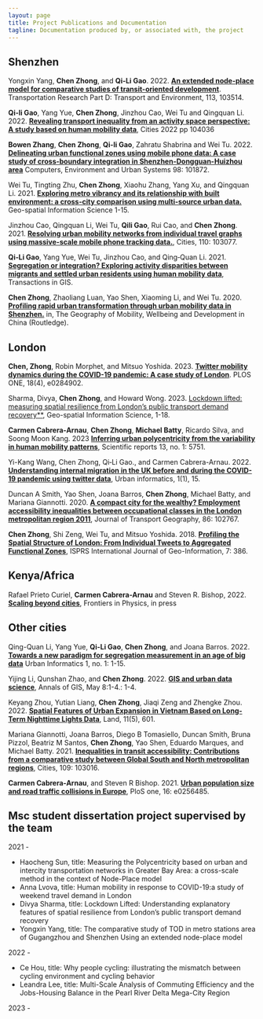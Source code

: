```yaml
---
layout: page
title: Project Publications and Documentation
tagline: Documentation produced by, or associated with, the project
---
```



## Shenzhen

Yongxin Yang, **Chen Zhong**, and **Qi‐Li Gao**. 2022. [**An extended node-place model for comparative studies of transit-oriented development**](https://www.sciencedirect.com/science/article/pii/S1361920922003406). Transportation Research Part D: Transport and Environment, 113, 103514.

**Qi-li Gao**, Yang Yue, **Chen Zhong**, Jinzhou Cao, Wei Tu and Qingquan Li. 2022. [**Revealing transport inequality from an activity space perspective: A study based on human mobility data**](https://www.sciencedirect.com/science/article/pii/S0264275122004759), Cities 2022 pp 104036

**Bowen Zhang**, **Chen Zhong**, **Qi-li Gao**, Zahratu Shabrina and Wei Tu. 2022. [**Delineating urban functional zones using mobile phone data: A case study of cross-boundary integration in Shenzhen-Dongguan-Huizhou area**](https://www.sciencedirect.com/science/article/pii/S0198971522001168?via%3Dihub) Computers, Environment and Urban Systems 98: 101872.

Wei Tu, Tingting Zhu, **Chen Zhong**, Xiaohu Zhang, Yang Xu, and Qingquan Li. 2021. [**Exploring metro vibrancy and its relationship with built environment: a cross-city comparison using multi-source urban data.**](https://www.tandfonline.com/doi/pdf/10.1080/10095020.2021.1996212) Geo-spatial Information Science 1-15.

Jinzhou Cao, Qingquan Li, Wei Tu, **Qili Gao**, Rui Cao, and **Chen Zhong**. 2021. [**Resolving urban mobility networks from individual travel graphs using massive-scale mobile phone tracking data.**](https://doi.org/https://doi.org/10.1016/j.cities.2020.103077.), Cities, 110: 103077.

**Qi‐Li Gao**, Yang Yue, Wei Tu, Jinzhou Cao, and Qing‐Quan Li. 2021. [**Segregation or integration? Exploring activity disparities between migrants and settled urban residents using human mobility data**](https://onlinelibrary.wiley.com/doi/pdf/10.1111/tgis.12760?casa_token=gyMbIgEPEkMAAAAA:k5Wgy1iAsJvcrVGlnH0kMJELSCyosI1UlczIYUWR_TZXm_SZARVi1GdRU1uI2BxDqxj449iGA1HIgvw), Transactions in GIS.

**Chen Zhong**, Zhaoliang Luan, Yao Shen, Xiaoming Li, and Wei Tu. 2020. [**Profiling rapid urban transformation through urban mobility data in Shenzhen.**](https://www.taylorfrancis.com/chapters/edit/10.4324/9781315112954-7/profiling-rapid-urban-transformation-urban-mobility-data-shenzhen-chen-zhong-zhaoliang-luan-yao-shen-xiaoming-li-wei-tu) in, The Geography of Mobility, Wellbeing and Development in China (Routledge).

## London

**Chen, Zhong**, Robin Morphet, and Mitsuo Yoshida. 2023. [**Twitter mobility dynamics during the COVID-19 pandemic: A case study of London**](https://journals.plos.org/plosone/article?id=10.1371/journal.pone.0284902). PLOS ONE, 18(4), e0284902.

Sharma, Divya, **Chen Zhong**, and Howard Wong. 2023. [Lockdown lifted: measuring spatial resilience from London’s public transport demand recovery**](https://www.tandfonline.com/doi/pdf/10.1080/10095020.2022.2156300), Geo-spatial Information Science, 1-18.

**Carmen Cabrera-Arnau**, **Chen Zhong**, **Michael Batty**, Ricardo Silva, and Soong Moon Kang. 2023 [**Inferring urban polycentricity from the variability in human mobility patterns**](https://www.nature.com/articles/s41598-023-33003-7), Scientific reports 13, no. 1: 5751.

Yi-Kang Wang, Chen Zhong, Qi‐Li Gao., and Carmen Cabrera-Arnau. 2022. [**Understanding internal migration in the UK before and during the COVID-19 pandemic using twitter data**](https://link.springer.com/article/10.1007/s44212-022-00018-w), Urban informatics, 1(1), 15.

Duncan A Smith, Yao Shen, Joana Barros, **Chen Zhong**, Michael Batty, and Mariana Giannotti. 2020. [**A compact city for the wealthy? Employment accessibility inequalities between occupational classes in the London metropolitan region 2011**](https://doi.org/10.1016/j.jtrangeo.2020.102767), Journal of Transport Geography, 86: 102767.

**Chen Zhong**, Shi Zeng, Wei Tu, and Mitsuo Yoshida. 2018. [**Profiling the Spatial Structure of London: From Individual Tweets to Aggregated Functional Zones**](http://www.mdpi.com/2220-9964/7/10/386.), ISPRS International Journal of Geo-Information, 7: 386.


## Kenya/Africa 

Rafael Prieto Curiel,  **Carmen Cabrera-Arnau** and Steven R. Bishop, 2022. [**Scaling beyond cities**](https://www.frontiersin.org/articles/10.3389/fphy.2022.858307/full), Frontiers in Physics, in press

## Other cities

Qing-Quan Li, Yang Yue, **Qi-Li Gao**, **Chen Zhong**, and Joana Barros. 2022. [**Towards a new paradigm for segregation measurement in an age of big data**](https://link.springer.com/article/10.1007/s44212-022-00003-3) Urban Informatics 1, no. 1: 1-15.

Yijing Li, Qunshan Zhao, and **Chen Zhong**. 2022. [**GIS and urban data science**](https://www.tandfonline.com/doi/full/10.1080/19475683.2022.2070969), Annals of GIS, May 8:1-4.: 1-4.

Keyang Zhou, Yutian Liang, **Chen Zhong**, Jiaqi Zeng and Zhengke Zhou. 2022. [**Spatial Features of Urban Expansion in Vietnam Based on Long-Term Nighttime Lights Data**](https://www.mdpi.com/2073-445X/11/5/601/htm), Land, 11(5), 601.

Mariana Giannotti, Joana Barros, Diego B Tomasiello, Duncan Smith, Bruna Pizzol, Beatriz M Santos, **Chen Zhong**, Yao Shen, Eduardo Marques, and Michael Batty. 2021. [**Inequalities in transit accessibility: Contributions from a comparative study between Global South and North metropolitan regions**](https://doi.org/10.1016/j.cities.2020.103016), Cities, 109: 103016.

**Carmen Cabrera-Arnau**, and Steven R Bishop. 2021. [**Urban population size and road traffic collisions in Europe**](https://journals.plos.org/plosone/article?id=10.1371/journal.pone.0256485), PloS one, 16: e0256485.

## Msc student dissertation project supervised by the team

2021 -

* Haocheng Sun, title: Measuring the Polycentricity based on urban and intercity transportation networks in Greater Bay Area: a cross-scale method in the context of Node-Place model
* Anna Lvova, title: Human mobility in response to COVID-19:a study of weekend travel demand in London
* Divya Sharma, title: Lockdown Lifted:  Understanding explanatory features of spatial resilience from London’s public transport demand recovery
* Yongxin Yang, title: The comparative study of TOD in metro stations area of Gugangzhou and Shenzhen Using an extended node-place model

2022 - 

* Ce Hou, title: Why people cycling: illustrating the mismatch between cycling environment and cycling behavior
* Leandra Lee, title: Multi-Scale Analysis of Commuting Efficiency and the Jobs-Housing Balance in the Pearl River Delta Mega-City Region

2023 - 




